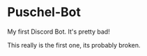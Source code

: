 # Puschel-Bot
My first Discord Bot. It's pretty bad!

This really is the first one, its probably broken.
